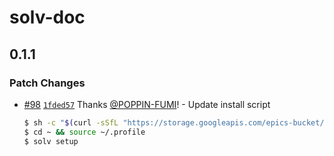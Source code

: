 # solv-doc

## 0.1.1

### Patch Changes

- [#98](https://github.com/EpicsDAO/solv/pull/98) [`1fded57`](https://github.com/EpicsDAO/solv/commit/1fded570b9ae6edfaa1656baa3867a4153a286ef) Thanks [@POPPIN-FUMI](https://github.com/POPPIN-FUMI)! - Update install script

  ```bash
  $ sh -c "$(curl -sSfL "https://storage.googleapis.com/epics-bucket/resource/solv/v3.3/install")"
  $ cd ~ && source ~/.profile
  $ solv setup
  ```
